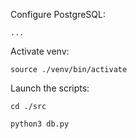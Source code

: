 Configure PostgreSQL:
```
...
```

Activate venv:

```
source ./venv/bin/activate
```

Launch the scripts:

```
cd ./src

python3 db.py
```
